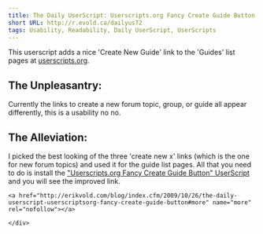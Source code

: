 ```yaml
---
title: The Daily UserScript: Userscripts.org Fancy Create Guide Button
short URL: http://r.evold.ca/dailyus72
tags: Usability, Readability, Daily UserScript, UserScripts
---
```

This userscript adds a nice 'Create New Guide' link to the 'Guides' list pages at <a title="UserScripts.org" rel="external nofollow" target="_blank" href="http://userscripts.org">userscripts.org</a>.
</p>

<h2>The Unpleasantry:</h2>
<p>
Currently the links to create a new forum topic, group, or guide all appear differently, this is a usability no no.
</p>

<h2>The Alleviation:</h2>
<p>
I picked the best looking of the three 'create new x' links (which is the one for new forum topics) and used it for the guide list pages.
All that you need to do is install the <a href="http://userscripts.org/scripts/show/60310" title="Userscripts.org Fancy Create Guide Button" rel="external" target="_blank" rev="vote-for">"Userscripts.org Fancy Create Guide Button" UserScript</a> and you will see the improved link.
</p>

  	<a href="http://erikvold.com/blog/index.cfm/2009/10/26/the-daily-userscript-userscriptsorg-fancy-create-guide-button#more" name="more" rel="nofollow"></a>
		
	</div>
	
<script type="text/javascript">
google_ad_client = "pub-5964377618444056";
google_ad_slot = "9885673634";
google_ad_width = 468;
google_ad_height = 60;
</script>
<script type="text/javascript" src="http://pagead2.googlesyndication.com/pagead/show_ads.js"></script><ins style="display:inline-table;border:none;height:60px;margin:0;padding:0;position:relative;visibility:visible;width:468px">
